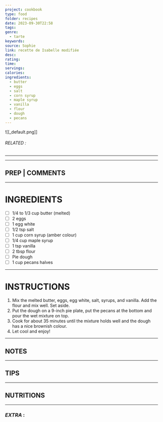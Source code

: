 ```yaml
---
project: cookbook
type: food
folder: recipes
date: 2023-09-30T22:58
tags: 
genre:
  - tarte
keywords: 
source: Sophie
link: recette de Isabelle modifiée
desc: 
rating: 
time: 
servings: 
calories: 
ingredients:
  - butter
  - eggs
  - salt
  - corn syrup
  - maple syrup
  - vanilla
  - flour
  - dough
  - pecans
---
```


![[_default.png]]
###### *RELATED* : 
---


---
## PREP | COMMENTS



---
# INGREDIENTS

- [ ] 1/4 to 1/3 cup butter (melted)
- [ ] 2 eggs 
- [ ] 1 egg white
- [ ] 1/2 tsp salt
- [ ] 1 cup corn syrup (amber colour)
- [ ] 1/4 cup maple syrup
- [ ] 1 tsp vanilla
- [ ] 2 tbsp flour
- [ ] Pie dough
- [ ] 1 cup pecans halves

---
# INSTRUCTIONS

1. Mix the melted butter, eggs, egg white, salt, syrups, and vanilla. Add the flour and mix well. Set aside.
2. Put the dough on a 9-inch pie plate, put the pecans at the bottom and pour the wet mixture on top.
3. Cook for about 35 minutes until the mixture holds well and the dough has a nice brownish colour. 
4. Let cool and enjoy!

---
## NOTES



---
## TIPS



---
## NUTRITIONS



---
### *EXTRA* :



